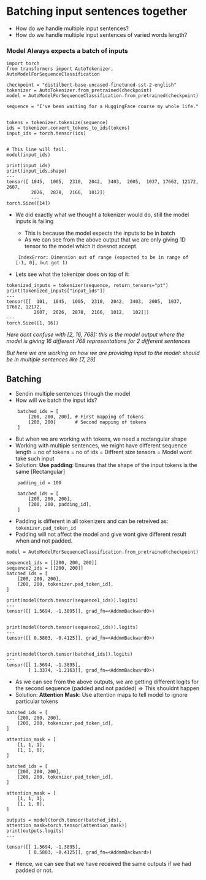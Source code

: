 
# Batching input sentences together


-   How do we handle multiple input sentences?
-   How do we handle multiple input sentences of varied words length?


### **Model Always expects a batch of inputs**

```
import torch
from transformers import AutoTokenizer, AutoModelForSequenceClassification

checkpoint = "distilbert-base-uncased-finetuned-sst-2-english"
tokenizer = AutoTokenizer.from_pretrained(checkpoint)
model = AutoModelForSequenceClassification.from_pretrained(checkpoint)

sequence = "I've been waiting for a HuggingFace course my whole life."


tokens = tokenizer.tokenize(sequence)
ids = tokenizer.convert_tokens_to_ids(tokens)
input_ids = torch.tensor(ids)


# This line will fail.
model(input_ids)

```
```
print(input_ids)
print(input_ids.shape)
---
tensor([ 1045,  1005,  2310,  2042,  3403,  2005,  1037, 17662, 12172,  2607,
         2026,  2878,  2166,  1012])
         ---
torch.Size([14])
```

-   We did exactly what we thought a tokenizer would do, still the model inputs is failing
    -   This is because the model expects the inputs to be in batch
    -   As we can see from the above output that we are only giving 1D tensor to the model which it doesnot accept

    ``` IndexError: Dimension out of range (expected to be in range of [-1, 0], but got 1)```

-   Lets see what the tokenizer does on top of it:

```
tokenized_inputs = tokenizer(sequence, return_tensors="pt")
print(tokenized_inputs["input_ids"])
---
tensor([[  101,  1045,  1005,  2310,  2042,  3403,  2005,  1037, 17662, 12172,
          2607,  2026,  2878,  2166,  1012,   102]])
---
torch.Size([1, 16])
```
_Here dont confuse with [2, 16, 768]: this is the model output where the model is giving 16 different 768 representations for 2 different sentences_

_But here we are working on how we are providing input to the model: should be in multiple sentences like [7, 29]_


## Batching
-   Sendin multiple sentences through the model
-   How will we batch the input ids?

```
    batched_ids = [
        [200, 200, 200], # First mapping of tokens
        [200, 200]       # Second mapping of tokens
    ]   
```
-   But when we are working with tokens, we need a rectangular shape
-   Working with multiple sentences, we might have different sequence length  = no of tokens = no of ids = Diffrent size tensors = Model wont take such input
-   Solution: **Use padding**: Ensures that the shape of the input tokens is the same [Rectangular]

```
    padding_id = 100

    batched_ids = [
        [200, 200, 200],
        [200, 200, padding_id],
    ]

```
-   Padding is different in all tokenizers and can be retreived as: `tokenizer.pad_token_id`
-   Padding will not affect the model and give wont give different result when and not padded.
```
model = AutoModelForSequenceClassification.from_pretrained(checkpoint)

sequence1_ids = [[200, 200, 200]]
sequence2_ids = [[200, 200]]
batched_ids = [
    [200, 200, 200],
    [200, 200, tokenizer.pad_token_id],
]

print(model(torch.tensor(sequence1_ids)).logits)
---
tensor([[ 1.5694, -1.3895]], grad_fn=<AddmmBackward0>)


print(model(torch.tensor(sequence2_ids)).logits)
---
tensor([[ 0.5803, -0.4125]], grad_fn=<AddmmBackward0>)


print(model(torch.tensor(batched_ids)).logits)
---
tensor([[ 1.5694, -1.3895],
        [ 1.3374, -1.2163]], grad_fn=<AddmmBackward0>)

```

-   As we can see from the above outputs, we are getting different logits for the second sequence (padded and not padded) => This shouldnt happen
-   Solution: **Attention Mask**: Use attention maps to tell model to ignore particular tokens

```
batched_ids = [
    [200, 200, 200],
    [200, 200, tokenizer.pad_token_id],
]

attention_mask = [
    [1, 1, 1],
    [1, 1, 0],
]

batched_ids = [
    [200, 200, 200],
    [200, 200, tokenizer.pad_token_id],
]

attention_mask = [
    [1, 1, 1],
    [1, 1, 0],
]

outputs = model(torch.tensor(batched_ids), attention_mask=torch.tensor(attention_mask))
print(outputs.logits)
---

tensor([[ 1.5694, -1.3895],
        [ 0.5803, -0.4125]], grad_fn=<AddmmBackward>)
```
-    Hence, we can see that we have received the same outputs if we had padded or not.